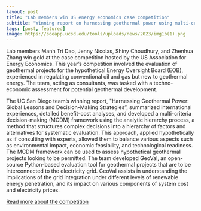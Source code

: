 ```yaml
---
layout: post
title: "Lab members win US energy economics case competition"
subtitle: "Winning report on harnessing geothermal power using multi-criteria decision-making"
tags: [post, featured]
image: https://soeapp.ucsd.edu/tools/uploads/news/2023/img1b(1).png
---
```


Lab members Manh Tri Dao, Jenny Nicolas, Shiny Choudhury, and Zhenhua Zhang win gold at the case competition hosted by the US Association for Energy Economics. This year’s competition involved the evaluation of geothermal projects for the hypothetical Energy Oversight Board (EOB), experienced in regulating conventional oil and gas but new to geothermal energy. The team, acting as consultants, was tasked with a techno-economic assessment for potential geothermal development.

The UC San Diego team’s winning report, "Harnessing Geothermal Power: Global Lessons and Decision-Making Strategies”, summarized international experiences, detailed benefit-cost analyses, and developed a multi-criteria decision-making (MCDM) framework using the analytic hierarchy process, a method that structures complex decisions into a hierarchy of factors and alternatives for systematic evaluation. This approach, applied hypothetically as if consulting with experts, allowed them to balance various aspects such as environmental impact, economic feasibility, and technological readiness. The MCDM framework can be used to assess hypothetical geothermal projects looking to be permitted. The team developed GeoVal, an open-source Python-based evaluation tool for geothermal projects that are to be interconnected to the electricity grid. GeoVal assists in understanding the implications of the grid integration under different levels of renewable energy penetration, and its impact on various components of system cost and electricity prices.

[Read more about the competition](https://jacobsschool.ucsd.edu/news/release/3710)



